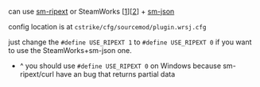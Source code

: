 can use [sm-ripext](https://github.com/ErikMinekus/sm-ripext) or SteamWorks [[1](https://github.com/KyleSanderson/SteamWorks/releases)][[2](https://users.alliedmods.net/~kyles/builds/SteamWorks/)] + [sm-json](https://github.com/clugg/sm-json)

config location is at `cstrike/cfg/sourcemod/plugin.wrsj.cfg`

just change the `#define USE_RIPEXT 1` to `#define USE_RIPEXT 0` if you want to use the SteamWorks+sm-json one.
- ^ you should use `#define USE_RIPEXT 0` on Windows because sm-ripext/curl have an bug that returns partial data
